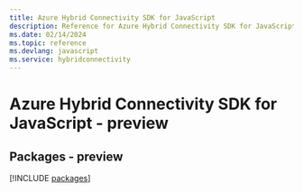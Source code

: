 ```yaml
---
title: Azure Hybrid Connectivity SDK for JavaScript
description: Reference for Azure Hybrid Connectivity SDK for JavaScript
ms.date: 02/14/2024
ms.topic: reference
ms.devlang: javascript
ms.service: hybridconnectivity
---
```

# Azure Hybrid Connectivity SDK for JavaScript - preview
## Packages - preview
[!INCLUDE [packages](hybrid-connectivity-index.md)]